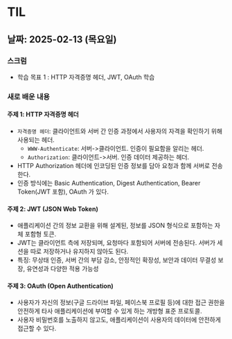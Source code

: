 # TIL 

## 날짜: 2025-02-13 (목요일)

### 스크럼
- 학습 목표 1 : HTTP 자격증명 헤더, JWT, OAuth 학습  

### 새로 배운 내용
#### 주제 1: HTTP 자격증명 헤더 
- `자격증명 헤더`: 클라이언트와 서버 간 인증 과정에서 사용자의 자격을 확인하기 위해 사용되는 헤더.
  - `WWW-Authenticate`: 서버->클라이언트. 인증이 필요함을 알리는 헤더.
  - `Authorization`: 클라이언트->서버. 인증 데이터 제공하는 헤더.
- HTTP Authorization 헤더에 인코딩된 인증 정보를 담아 요청과 함께 서버로 전송한다.
- 인증 방식에는 Basic Authentication, Digest Authentication, Bearer Token(JWT 포함), OAuth 가 있다. 

#### 주제 2: JWT (JSON Web Token)
- 애플리케이션 간의 정보 교환을 위해 설계된, 정보를 JSON 형식으로 포함하는 자체 포함형 토큰.
- JWT는 클라이언트 측에 저장되며, 요청마다 포함되어 서버에 전송된다. 서버가 세션을 따로 저장하거나 유지하지 않아도 된다.
- 특징: 무상태 인증, 서버 간의 부담 감소, 안정적인 확장성, 보안과 데이터 무결성 보장, 유연성과 다양한 적용 가능성

#### 주제 3: OAuth (Open Authentication)
- 사용자가 자신의 정보(구글 드라이브 파일, 페이스북 프로필 등)에 대한 접근 권한을 안전하게 타사 애플리케이션에 부여할 수 있게 하는 개방형 표준 프로토콜.
- 사용자 비밀번호를 노출하지 않고도, 애플리케이션이 사용자의 데이터에 안전하게 접근할 수 있다. 
